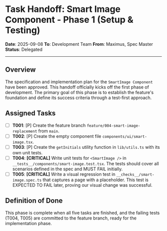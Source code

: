 # Task Handoff: Smart Image Component - Phase 1 (Setup & Testing)

**Date**: 2025-09-08
**To**: Development Team
**From**: Maximus, Spec Master
**Status**: Delegated

---

## Overview

The specification and implementation plan for the `SmartImage Component` have been approved. This handoff officially kicks off the first phase of development. The primary goal of this phase is to establish the feature's foundation and define its success criteria through a test-first approach.

## Assigned Tasks

- [ ] **T001**: [P] Create the feature branch `feature/004-smart-image-replacement` from `main`.
- [ ] **T002**: [P] Create the empty component file `components/ui/smart-image.tsx`.
- [ ] **T003**: [P] Create the `getInitials` utility function in `lib/utils.ts` with its own unit tests.
- [ ] **T004**: **[CRITICAL]** Write unit tests for `<SmartImage />` in `__tests__/components/smart-image.test.tsx`. The tests should cover all scenarios defined in the spec and MUST FAIL initially.
- [ ] **T005**: **[CRITICAL]** Write a visual regression test in `__checks__/smart-image.spec.ts` that captures a page with a placeholder. This test is EXPECTED TO FAIL later, proving our visual change was successful.

## Definition of Done

This phase is complete when all five tasks are finished, and the failing tests (T004, T005) are committed to the feature branch, ready for the implementation phase.